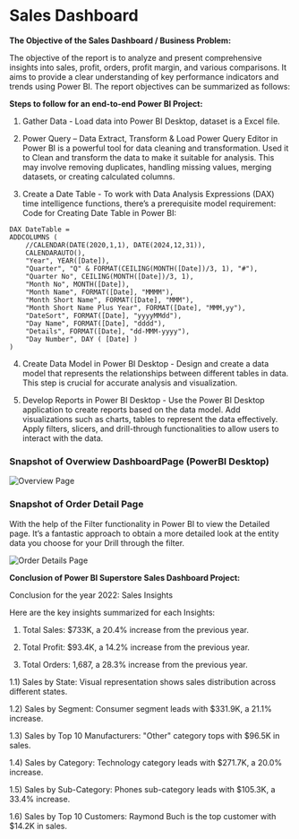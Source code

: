 
# Sales Dashboard

**The Objective of the Sales Dashboard / Business Problem:**

The objective of the report is to analyze and present comprehensive insights into sales, profit, orders, profit margin, and various comparisons. It aims to provide a clear understanding of key performance indicators and trends using Power BI. The report objectives can be summarized as follows:

**Steps to follow for an end-to-end Power BI Project:**

1) Gather Data - Load data into Power BI Desktop, dataset is a Excel file.

2) Power Query – Data Extract, Transform & Load
Power Query Editor in Power BI is a powerful tool for data cleaning and transformation. Used it to Clean and transform the data to make it suitable for analysis. This may involve removing duplicates, handling missing values, merging datasets, or creating calculated columns.

3) Create a Date Table - To work with Data Analysis Expressions (DAX) time intelligence functions, there’s a prerequisite model requirement:
Code for Creating Date Table in Power BI:

```
DAX DateTable = 
ADDCOLUMNS (
    //CALENDAR(DATE(2020,1,1), DATE(2024,12,31)),
    CALENDARAUTO(),
    "Year", YEAR([Date]),
    "Quarter", "Q" & FORMAT(CEILING(MONTH([Date])/3, 1), "#"),
    "Quarter No", CEILING(MONTH([Date])/3, 1),
    "Month No", MONTH([Date]),
    "Month Name", FORMAT([Date], "MMMM"),
    "Month Short Name", FORMAT([Date], "MMM"),
    "Month Short Name Plus Year", FORMAT([Date], "MMM,yy"),
    "DateSort", FORMAT([Date], "yyyyMMdd"),
    "Day Name", FORMAT([Date], "dddd"),
    "Details", FORMAT([Date], "dd-MMM-yyyy"),
    "Day Number", DAY ( [Date] )
)
```

4) Create Data Model in Power BI Desktop - Design and create a data model that represents the relationships between different tables in data. This step is crucial for accurate analysis and visualization.

5) Develop Reports in Power BI Desktop - Use the Power BI Desktop application to create reports based on the data model. Add visualizations such as charts, tables to represent the data effectively. Apply filters, slicers, and drill-through functionalities to allow users to interact with the data.


### Snapshot of Overwiew DashboardPage (PowerBI Desktop)

![Overview Page](https://github.com/user-attachments/assets/eb62792b-9dcb-439b-99df-0a14cc383d6c)


### Snapshot of Order Detail Page
With the help of the Filter functionality in Power BI to view the Detailed page. It’s a fantastic approach to obtain a more detailed look at the entity data you choose for your Drill through the filter.

![Order Details Page](https://github.com/user-attachments/assets/082022e4-210c-4606-95d1-a337fa36288b)



**Conclusion of Power BI Superstore Sales Dashboard Project:**

Conclusion for the year 2022: Sales Insights

Here are the key insights summarized for each Insights:

1) Total Sales: $733K, a 20.4% increase from the previous year.

2) Total Profit: $93.4K, a 14.2% increase from the previous year.

3) Total Orders: 1,687, a 28.3% increase from the previous year.

1.1) Sales by State: Visual representation shows sales distribution across different states.

1.2) Sales by Segment: Consumer segment leads with $331.9K, a 21.1% increase.

1.3) Sales by Top 10 Manufacturers: "Other" category tops with $96.5K in sales.

1.4) Sales by Category: Technology category leads with $271.7K, a 20.0% increase.

1.5) Sales by Sub-Category: Phones sub-category leads with $105.3K, a 33.4% increase.

1.6) Sales by Top 10 Customers: Raymond Buch is the top customer with $14.2K in sales.

